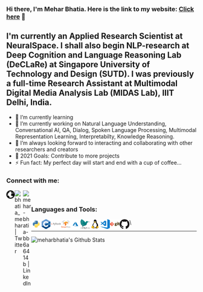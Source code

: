 <!--
**meharbhatia/meharbhatia** is a ✨ _special_ ✨ repository because its `README.md` (this file) appears on your GitHub profile.

Here are some ideas to get you started:

- 🔭 I’m currently working on ...
- 🌱 I’m currently learning ...
- 👯 I’m looking to collaborate on ...
- 🤔 I’m looking for help with ...
- 💬 Ask me about ...
- 📫 How to reach me: ...
- 😄 Pronouns: ...
- ⚡ Fun fact: ...
-->

### Hi there, I'm Mehar Bhatia. Here is the link to my website: [Click here][website] 👋

## I'm currently an Applied Research Scientist at NeuralSpace. I shall also begin NLP-research at Deep Cognition and Language Reasoning Lab (DeCLaRe) at Singapore University of Technology and Design (SUTD). I was previously a full-time Research Assistant at Multimodal Digital Media Analysis Lab (MIDAS Lab), IIIT Delhi, India.
- 🌱 I’m currently learning
- 🔭 I’m currently working on Natural Language Understanding, Conversational AI, QA, Dialog, Spoken Language Processing, Multimodal Representation Learning, Interpretabilty, Knowledge Reasoning.
- 👯 I’m always looking forward to interacting and collaborating with other researchers and creators
- 🥅 2021 Goals: Contribute to more projects
- ⚡ Fun fact: My perfect day will start and end with a cup of coffee... 

### Connect with me:

[<img align="left" alt="meharbhatia.github.io" width="22px" src="https://raw.githubusercontent.com/iconic/open-iconic/master/svg/globe.svg" />][website]
[<img align="left" alt="bhatia_mehar | Twitter" width="22px" src="https://cdn.jsdelivr.net/npm/simple-icons@v3/icons/twitter.svg" />][twitter]
[<img align="left" alt="mehar-bhatia-bb6a6414b | LinkedIn" width="22px" src="https://cdn.jsdelivr.net/npm/simple-icons@v3/icons/linkedin.svg" />][linkedin]

<br />

### Languages and Tools:

<img align="left" alt="Python" width="26px" src="https://raw.githubusercontent.com/github/explore/80688e429a7d4ef2fca1e82350fe8e3517d3494d/topics/python/python.png" />
<img align="left" alt="C++" width="26px" src="https://raw.githubusercontent.com/github/explore/80688e429a7d4ef2fca1e82350fe8e3517d3494d/topics/cpp/cpp.png" />
<img align="left" alt="PyTorch" width="26px" src="https://raw.githubusercontent.com/github/explore/80688e429a7d4ef2fca1e82350fe8e3517d3494d/topics/pytorch/pytorch.png" />
<img align="left" alt="TF" width="26px" src="https://raw.githubusercontent.com/github/explore/80688e429a7d4ef2fca1e82350fe8e3517d3494d/topics/tensorflow/tensorflow.png" />
<img align="left" alt="Azure" width="26px" src="https://raw.githubusercontent.com/github/explore/80688e429a7d4ef2fca1e82350fe8e3517d3494d/topics/azure/azure.png" />
<img align="left" alt="Latex" width="26px" src="https://raw.githubusercontent.com/github/explore/80688e429a7d4ef2fca1e82350fe8e3517d3494d/topics/latex/latex.png" />
<img align="left" alt="Linux" width="26px" src="https://raw.githubusercontent.com/github/explore/80688e429a7d4ef2fca1e82350fe8e3517d3494d/topics/linux/linux.png" />
<img align="left" alt="Visual Studio Code" width="26px" src="https://raw.githubusercontent.com/github/explore/80688e429a7d4ef2fca1e82350fe8e3517d3494d/topics/visual-studio-code/visual-studio-code.png" />
<img align="left" alt="Git" width="26px" src="https://raw.githubusercontent.com/github/explore/80688e429a7d4ef2fca1e82350fe8e3517d3494d/topics/git/git.png" />
<img align="left" alt="GitHub" width="26px" src="https://raw.githubusercontent.com/github/explore/78df643247d429f6cc873026c0622819ad797942/topics/github/github.png" />
 \

---

<img align="left" alt="meharbhatia's Github Stats" src="https://github-readme-stats.vercel.app/api?username=meharbhatia&show_icons=true&hide_border=true" />

[website]: https://meharbhatia.github.io
[twitter]: https://twitter.com/bhatia_mehar
[linkedin]: https://www.linkedin.com/in/mehar-bhatia-bb6a6414b/
